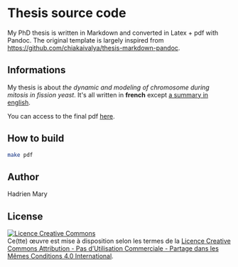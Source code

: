 # Thesis source code

My PhD thesis is written in Markdown and converted in Latex + pdf with Pandoc. The original template is largely inspired from https://github.com/chiakaivalya/thesis-markdown-pandoc.

## Informations

My thesis is about _the dynamic and modeling of chromosome during mitosis in fission yeast_. It's all written in __french__ except [a summary in english](text/1_start/3_summary.md#summary).

You can access to the final pdf [here](thesis.pdf).

## How to build

```sh
make pdf
```

## Author

Hadrien Mary

## License

<a rel="license" href="http://creativecommons.org/licenses/by-nc-sa/4.0/"><img alt="Licence Creative Commons" style="border-width:0" src="https://i.creativecommons.org/l/by-nc-sa/4.0/88x31.png" /></a><br />Ce(tte) œuvre est mise à disposition selon les termes de la <a rel="license" href="http://creativecommons.org/licenses/by-nc-sa/4.0/">Licence Creative Commons Attribution - Pas d’Utilisation Commerciale - Partage dans les Mêmes Conditions 4.0 International</a>.
